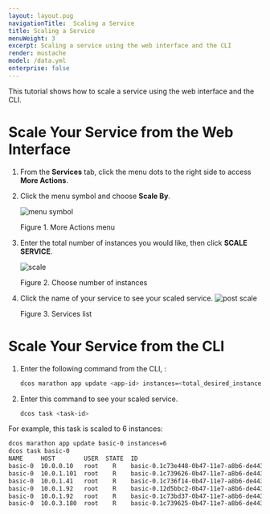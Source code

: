```yaml
---
layout: layout.pug
navigationTitle:  Scaling a Service
title: Scaling a Service
menuWeight: 3
excerpt: Scaling a service using the web interface and the CLI
render: mustache
model: /data.yml
enterprise: false
---
```


This tutorial shows how to scale a service using the web interface and the CLI.

# Scale Your Service from the Web Interface

1. From the **Services** tab, click the menu dots to the right side to access **More Actions**.  
1. Click the menu symbol and choose **Scale By**.

   ![menu symbol](/1.13/img/GUI-Services-List_View_Item_More_Actions_Menu-1_12.png)

   Figure 1. More Actions menu

1. Enter the total number of instances you would like, then click **SCALE SERVICE**.

   ![scale](/1.13/img/scale-services.png)

   Figure 2. Choose number of instances

1. Click the name of your service to see your scaled service.
   ![post scale](/1.13/img/post-scale-services.png)

   Figure 3. Services list

# Scale Your Service from the CLI

1.  Enter the following command from the CLI, :

    ```bash
    dcos marathon app update <app-id> instances=<total_desired_instances>
    ```

1.  Enter this command to see your scaled service.

    ```bash
    dcos task <task-id>
    ```


For example, this task is scaled to 6 instances:

```bash
dcos marathon app update basic-0 instances=6
dcos task basic-0
NAME     HOST        USER  STATE  ID                                            
basic-0  10.0.0.10   root    R    basic-0.1c73e448-0b47-11e7-a8b6-de4438bbb8f0  
basic-0  10.0.1.101  root    R    basic-0.1c739626-0b47-11e7-a8b6-de4438bbb8f0  
basic-0  10.0.1.41   root    R    basic-0.1c736f14-0b47-11e7-a8b6-de4438bbb8f0  
basic-0  10.0.1.92   root    R    basic-0.12d5bbc2-0b47-11e7-a8b6-de4438bbb8f0  
basic-0  10.0.1.92   root    R    basic-0.1c73bd37-0b47-11e7-a8b6-de4438bbb8f0  
basic-0  10.0.3.180  root    R    basic-0.1c739625-0b47-11e7-a8b6-de4438bbb8f0
```
